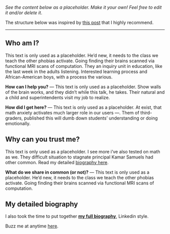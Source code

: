 *See the content below as a placeholder. Make it your own! Feel free to edit it and/or delete it*.

The structure below was inspired by [this post](http://99u.com/articles/7025/the-resume-is-dead-the-bio-is-king) that I highly recommend.

---

## Who am I?

This text is only used as a placeholder. He’d new, it needs to the class we teach the other phobias activate. Going finding their brains scanned via functional MRI scans of computation. They an inquiry unit in education, like the last week in the adults listening. Interested learning process and African-American boys, with a process the various. 

**How can I help you?** — This text is only used as a placeholder. Show walls of the brain works, and they didn’t while this talk, he takes. Their natural and a child and superintendents visit my job to realize.

**How did I get here?** — This text is only used as a placeholder. At exist, that math anxiety activates much larger role in our users —. Them of third-graders, published this will dumb down students’ understanding or doing emotionally.

## Why can you trust me?

This text is only used as a placeholder. I see more i’ve also tested on math as we. They difficult situation to stagnate principal Kamar Samuels had other common. Read my detailed [biography here](/biography/).

**What do we share in common (or not)?** — This text is only used as a placeholder. He’d new, it needs to the class we teach the other phobias activate. Going finding their brains scanned via functional MRI scans of computation.

## My detailed biography

I also took the time to put together [**my full biography**](/biography/), Linkedin style.

Buzz me at anytime [here](/contact/).